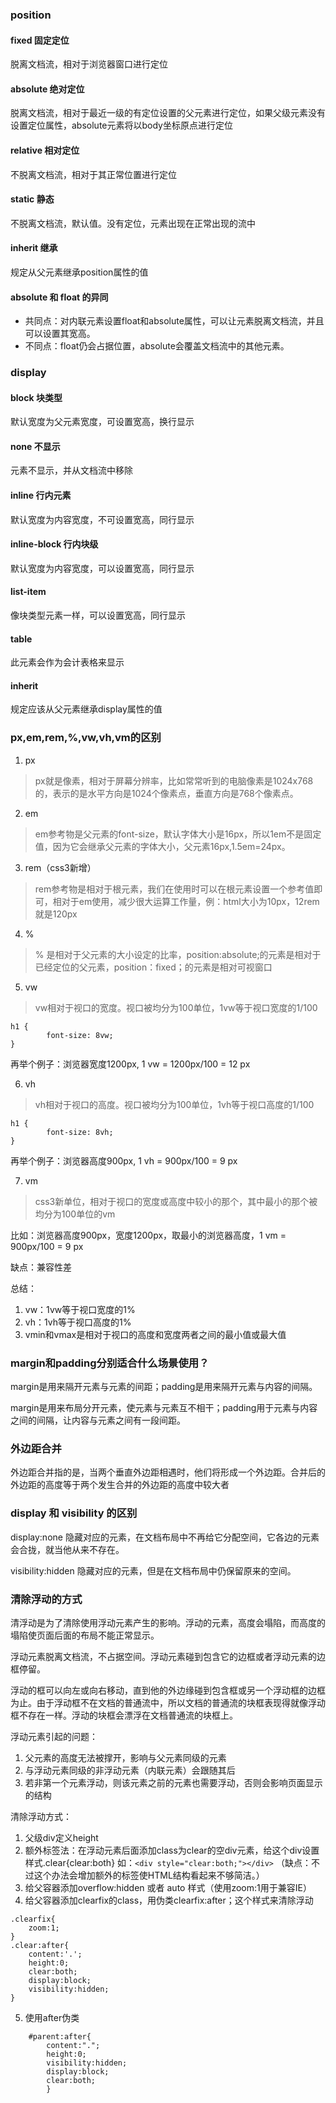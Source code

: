 ### position

#### fixed 固定定位
脱离文档流，相对于浏览器窗口进行定位

#### absolute 绝对定位
脱离文档流，相对于最近一级的有定位设置的父元素进行定位，如果父级元素没有设置定位属性，absolute元素将以body坐标原点进行定位

#### relative 相对定位
不脱离文档流，相对于其正常位置进行定位

#### static  静态    
不脱离文档流，默认值。没有定位，元素出现在正常出现的流中

#### inherit  继承   
规定从父元素继承position属性的值

#### absolute 和 float 的异同
* 共同点：对内联元素设置float和absolute属性，可以让元素脱离文档流，并且可以设置其宽高。
* 不同点：float仍会占据位置，absolute会覆盖文档流中的其他元素。

### display
#### block 块类型
默认宽度为父元素宽度，可设置宽高，换行显示

#### none 不显示
元素不显示，并从文档流中移除

#### inline 行内元素
默认宽度为内容宽度，不可设置宽高，同行显示

#### inline-block 行内块级
默认宽度为内容宽度，可以设置宽高，同行显示

#### list-item  
像块类型元素一样，可以设置宽高，同行显示

#### table 
此元素会作为会计表格来显示

#### inherit         
规定应该从父元素继承display属性的值

### px,em,rem,%,vw,vh,vm的区别
1. px
> px就是像素，相对于屏幕分辨率，比如常常听到的电脑像素是1024x768的，表示的是水平方向是1024个像素点，垂直方向是768个像素点。

2. em
> em参考物是父元素的font-size，默认字体大小是16px，所以1em不是固定值，因为它会继承父元素的字体大小，父元素16px,1.5em=24px。

3. rem（css3新增）
> rem参考物是相对于根元素，我们在使用时可以在根元素设置一个参考值即可，相对于em使用，减少很大运算工作量，例：html大小为10px，12rem就是120px

4. %
> % 是相对于父元素的大小设定的比率，position:absolute;的元素是相对于已经定位的父元素，position：fixed；的元素是相对可视窗口

5. vw
> vw相对于视口的宽度。视口被均分为100单位，1vw等于视口宽度的1/100
```
h1 {
        font-size: 8vw;
}
```
再举个例子：浏览器宽度1200px, 1 vw = 1200px/100 = 12 px

6. vh
> vh相对于视口的高度。视口被均分为100单位，1vh等于视口高度的1/100
```
h1 {
        font-size: 8vh;
}
```
再举个例子：浏览器高度900px, 1 vh = 900px/100 = 9 px

7. vm
> css3新单位，相对于视口的宽度或高度中较小的那个，其中最小的那个被均分为100单位的vm

   比如：浏览器高度900px，宽度1200px，取最小的浏览器高度，1 vm = 900px/100 = 9 px

   缺点：兼容性差

总结：
1. vw：1vw等于视口宽度的1%
2. vh：1vh等于视口高度的1%
3. vmin和vmax是相对于视口的高度和宽度两者之间的最小值或最大值

### margin和padding分别适合什么场景使用？
margin是用来隔开元素与元素的间距；padding是用来隔开元素与内容的间隔。

margin是用来布局分开元素，使元素与元素互不相干；padding用于元素与内容之间的间隔，让内容与元素之间有一段间距。

### 外边距合并
外边距合并指的是，当两个垂直外边距相遇时，他们将形成一个外边距。合并后的外边距的高度等于两个发生合并的外边距的高度中较大者

### display 和 visibility 的区别
display:none  隐藏对应的元素，在文档布局中不再给它分配空间，它各边的元素会合拢，就当他从来不存在。

visibility:hidden  隐藏对应的元素，但是在文档布局中仍保留原来的空间。

### 清除浮动的方式
清浮动是为了清除使用浮动元素产生的影响。浮动的元素，高度会塌陷，而高度的塌陷使页面后面的布局不能正常显示。

浮动元素脱离文档流，不占据空间。浮动元素碰到包含它的边框或者浮动元素的边框停留。

浮动的框可以向左或向右移动，直到他的外边缘碰到包含框或另一个浮动框的边框为止。由于浮动框不在文档的普通流中，所以文档的普通流的块框表现得就像浮动框不存在一样。浮动的块框会漂浮在文档普通流的块框上。

浮动元素引起的问题：
1. 父元素的高度无法被撑开，影响与父元素同级的元素
2. 与浮动元素同级的非浮动元素（内联元素）会跟随其后
3. 若非第一个元素浮动，则该元素之前的元素也需要浮动，否则会影响页面显示的结构

清除浮动方式：
1. 父级div定义height
2. 额外标签法：在浮动元素后面添加class为clear的空div元素，给这个div设置样式.clear{clear:both}
  如：```<div style="clear:both;"></div>```
  （缺点：不过这个办法会增加额外的标签使HTML结构看起来不够简洁。）
3. 给父容器添加overflow:hidden 或者 auto 样式（使用zoom:1用于兼容IE）
4. 给父容器添加clearfix的class，用伪类clearfix:after；这个样式来清除浮动
```
.clearfix{
    zoom:1;
}
.clear:after{
    content:'.';
    height:0;
    clear:both;
    display:block;
    visibility:hidden;
}
```

5. 使用after伪类
```
    #parent:after{
        content:".";
        height:0;
        visibility:hidden;
        display:block;
        clear:both;
        }
```